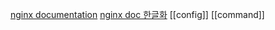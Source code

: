 [nginx documentation](https://nginx.org/en/docs/)
[nginx doc 한글화](https://nginxstore.com/docs/nginx/)
[[config]]
[[command]]
